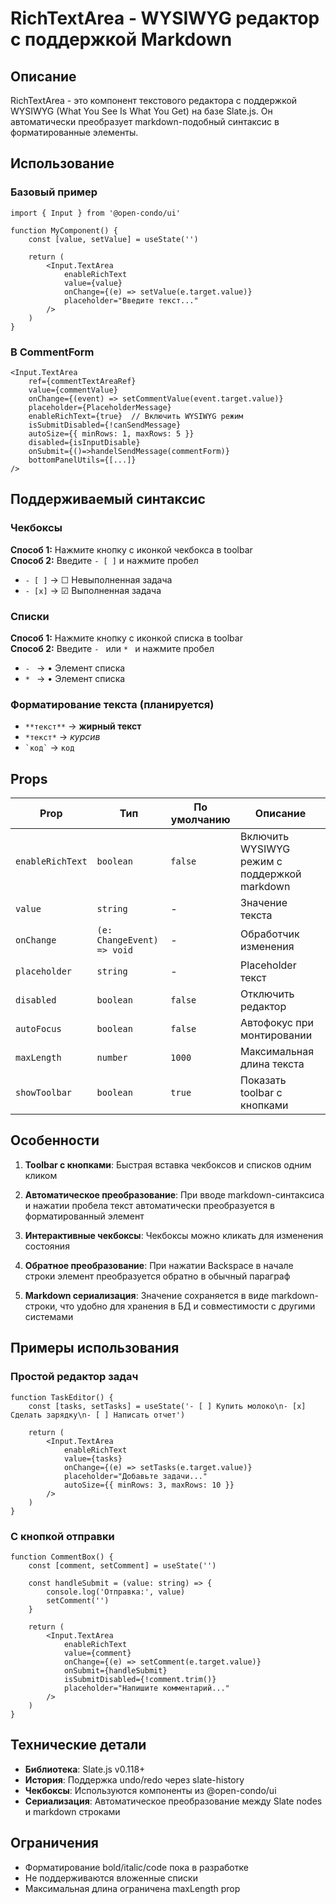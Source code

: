 # RichTextArea - WYSIWYG редактор с поддержкой Markdown

## Описание

RichTextArea - это компонент текстового редактора с поддержкой WYSIWYG (What You See Is What You Get) на базе Slate.js. Он автоматически преобразует markdown-подобный синтаксис в форматированные элементы.

## Использование

### Базовый пример

```tsx
import { Input } from '@open-condo/ui'

function MyComponent() {
    const [value, setValue] = useState('')
    
    return (
        <Input.TextArea
            enableRichText
            value={value}
            onChange={(e) => setValue(e.target.value)}
            placeholder="Введите текст..."
        />
    )
}
```

### В CommentForm

```tsx
<Input.TextArea
    ref={commentTextAreaRef}
    value={commentValue}
    onChange={(event) => setCommentValue(event.target.value)}
    placeholder={PlaceholderMessage}
    enableRichText={true}  // Включить WYSIWYG режим
    isSubmitDisabled={!canSendMessage}
    autoSize={{ minRows: 1, maxRows: 5 }}
    disabled={isInputDisable}
    onSubmit={()=>handelSendMessage(commentForm)}
    bottomPanelUtils={[...]}
/>
```

## Поддерживаемый синтаксис

### Чекбоксы

**Способ 1:** Нажмите кнопку с иконкой чекбокса в toolbar  
**Способ 2:** Введите `- [ ]` и нажмите пробел

- `- [ ]` → ☐ Невыполненная задача
- `- [x]` → ☑ Выполненная задача

### Списки

**Способ 1:** Нажмите кнопку с иконкой списка в toolbar  
**Способ 2:** Введите `- ` или `* ` и нажмите пробел

- `- ` → • Элемент списка
- `* ` → • Элемент списка

### Форматирование текста (планируется)

- `**текст**` → **жирный текст**
- `*текст*` → *курсив*
- `` `код` `` → `код`

## Props

| Prop | Тип | По умолчанию | Описание |
|------|-----|--------------|----------|
| `enableRichText` | `boolean` | `false` | Включить WYSIWYG режим с поддержкой markdown |
| `value` | `string` | - | Значение текста |
| `onChange` | `(e: ChangeEvent) => void` | - | Обработчик изменения |
| `placeholder` | `string` | - | Placeholder текст |
| `disabled` | `boolean` | `false` | Отключить редактор |
| `autoFocus` | `boolean` | `false` | Автофокус при монтировании |
| `maxLength` | `number` | `1000` | Максимальная длина текста |
| `showToolbar` | `boolean` | `true` | Показать toolbar с кнопками |

## Особенности

1. **Toolbar с кнопками**: Быстрая вставка чекбоксов и списков одним кликом

2. **Автоматическое преобразование**: При вводе markdown-синтаксиса и нажатии пробела текст автоматически преобразуется в форматированный элемент

3. **Интерактивные чекбоксы**: Чекбоксы можно кликать для изменения состояния

4. **Обратное преобразование**: При нажатии Backspace в начале строки элемент преобразуется обратно в обычный параграф

5. **Markdown сериализация**: Значение сохраняется в виде markdown-строки, что удобно для хранения в БД и совместимости с другими системами

## Примеры использования

### Простой редактор задач

```tsx
function TaskEditor() {
    const [tasks, setTasks] = useState('- [ ] Купить молоко\n- [x] Сделать зарядку\n- [ ] Написать отчет')
    
    return (
        <Input.TextArea
            enableRichText
            value={tasks}
            onChange={(e) => setTasks(e.target.value)}
            placeholder="Добавьте задачи..."
            autoSize={{ minRows: 3, maxRows: 10 }}
        />
    )
}
```

### С кнопкой отправки

```tsx
function CommentBox() {
    const [comment, setComment] = useState('')
    
    const handleSubmit = (value: string) => {
        console.log('Отправка:', value)
        setComment('')
    }
    
    return (
        <Input.TextArea
            enableRichText
            value={comment}
            onChange={(e) => setComment(e.target.value)}
            onSubmit={handleSubmit}
            isSubmitDisabled={!comment.trim()}
            placeholder="Напишите комментарий..."
        />
    )
}
```

## Технические детали

- **Библиотека**: Slate.js v0.118+
- **История**: Поддержка undo/redo через slate-history
- **Чекбоксы**: Используются компоненты из @open-condo/ui
- **Сериализация**: Автоматическое преобразование между Slate nodes и markdown строками

## Ограничения

- Форматирование bold/italic/code пока в разработке
- Не поддерживаются вложенные списки
- Максимальная длина ограничена maxLength prop
